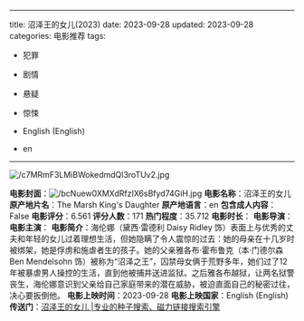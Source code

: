 
---
title: 沼泽王的女儿(2023)
date: 2023-09-28
updated: 2023-09-28
categories: 电影推荐
tags:

- 犯罪
- 剧情
- 悬疑
- 惊悚

- English (English)
- en
---

<img src="https://image.tmdb.org/t/p/original/c7MRmF3LMiBWokedmdQl3roTUv2.jpg" alt="/c7MRmF3LMiBWokedmdQl3roTUv2.jpg" title="/c7MRmF3LMiBWokedmdQl3roTUv2.jpg">

**电影封面**：<img src="https://image.tmdb.org/t/p/w200/bcNuew0XMXdRfzIX6sBfyd74GiH.jpg" alt="/bcNuew0XMXdRfzIX6sBfyd74GiH.jpg" title="/bcNuew0XMXdRfzIX6sBfyd74GiH.jpg">
**电影名称**：沼泽王的女儿
**原产地片名**：The Marsh King's Daughter
**原产地语言**：en
**包含成人内容**：False
**电影评分**：6.561
**评分人数**：171
**热门程度**：35.712
**电影时长**：
**电影导演**：
**电影主演**：
**电影简介**：海伦娜（黛西·雷德利 Daisy Ridley 饰）表面上与优秀的丈夫和年轻的女儿过着理想生活，但她隐瞒了令人震惊的过去：她的母亲在十几岁时被绑架，她是俘虏和施虐者生的孩子。她的父亲雅各布·霍布鲁克（本·门德尔森 Ben Mendelsohn 饰）被称为“沼泽之王”，囚禁母女俩于荒野多年，她们过了12年被暴虐男人操控的生活，直到他被捕并送进监狱。之后雅各布越狱，让两名狱警丧生，海伦娜意识到父亲给自己家庭带来的潜在威胁，被迫直面自己的秘密过往，决心要扳倒他。
**电影上映时间**：2023-09-28
**电影上映国家**：English (English)
**传送门**：[沼泽王的女儿 |专业的种子搜索、磁力链接搜索引擎](https://movie.amd794.com:2083/?search=The%20Marsh%20King%27s%20Daughter&ordering=&mode=match_phrase&page_size=10&page=1)

